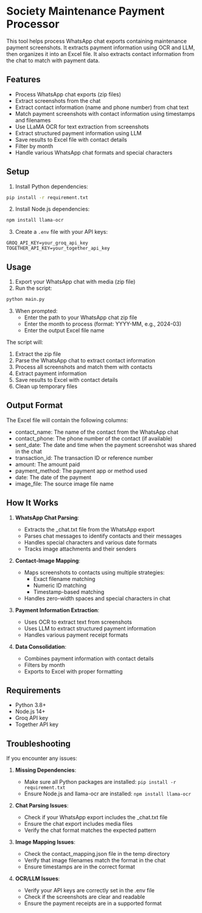 # Society Maintenance Payment Processor

This tool helps process WhatsApp chat exports containing maintenance payment screenshots. It extracts payment information using OCR and LLM, then organizes it into an Excel file. It also extracts contact information from the chat to match with payment data.

## Features

- Process WhatsApp chat exports (zip files)
- Extract screenshots from the chat
- Extract contact information (name and phone number) from chat text
- Match payment screenshots with contact information using timestamps and filenames
- Use LLaMA OCR for text extraction from screenshots
- Extract structured payment information using LLM
- Save results to Excel file with contact details
- Filter by month
- Handle various WhatsApp chat formats and special characters

## Setup

1. Install Python dependencies:
```bash
pip install -r requirement.txt
```

2. Install Node.js dependencies:
```bash
npm install llama-ocr
```

3. Create a `.env` file with your API keys:
```
GROQ_API_KEY=your_groq_api_key
TOGETHER_API_KEY=your_together_api_key
```

## Usage

1. Export your WhatsApp chat with media (zip file)
2. Run the script:
```bash
python main.py
```

3. When prompted:
   - Enter the path to your WhatsApp chat zip file
   - Enter the month to process (format: YYYY-MM, e.g., 2024-03)
   - Enter the output Excel file name

The script will:
1. Extract the zip file
2. Parse the WhatsApp chat to extract contact information
3. Process all screenshots and match them with contacts
4. Extract payment information
5. Save results to Excel with contact details
6. Clean up temporary files

## Output Format

The Excel file will contain the following columns:
- contact_name: The name of the contact from the WhatsApp chat
- contact_phone: The phone number of the contact (if available)
- sent_date: The date and time when the payment screenshot was shared in the chat
- transaction_id: The transaction ID or reference number
- amount: The amount paid
- payment_method: The payment app or method used
- date: The date of the payment
- image_file: The source image file name

## How It Works

1. **WhatsApp Chat Parsing**: 
   - Extracts the _chat.txt file from the WhatsApp export
   - Parses chat messages to identify contacts and their messages
   - Handles special characters and various date formats
   - Tracks image attachments and their senders

2. **Contact-Image Mapping**: 
   - Maps screenshots to contacts using multiple strategies:
     - Exact filename matching
     - Numeric ID matching
     - Timestamp-based matching
   - Handles zero-width spaces and special characters in chat

3. **Payment Information Extraction**: 
   - Uses OCR to extract text from screenshots
   - Uses LLM to extract structured payment information
   - Handles various payment receipt formats

4. **Data Consolidation**: 
   - Combines payment information with contact details
   - Filters by month
   - Exports to Excel with proper formatting

## Requirements

- Python 3.8+
- Node.js 14+
- Groq API key
- Together API key

## Troubleshooting

If you encounter any issues:

1. **Missing Dependencies**:
   - Make sure all Python packages are installed: `pip install -r requirement.txt`
   - Ensure Node.js and llama-ocr are installed: `npm install llama-ocr`

2. **Chat Parsing Issues**:
   - Check if your WhatsApp export includes the _chat.txt file
   - Ensure the chat export includes media files
   - Verify the chat format matches the expected pattern

3. **Image Mapping Issues**:
   - Check the contact_mapping.json file in the temp directory
   - Verify that image filenames match the format in the chat
   - Ensure timestamps are in the correct format

4. **OCR/LLM Issues**:
   - Verify your API keys are correctly set in the .env file
   - Check if the screenshots are clear and readable
   - Ensure the payment receipts are in a supported format